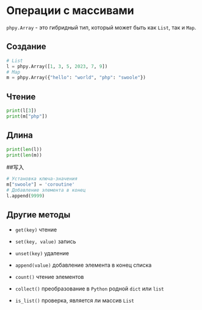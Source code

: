 # Операции с массивами

`phpy.Array` - это гибридный тип, который может быть как `List`, так и `Map`.

## Создание
```python
# List
l = phpy.Array([1, 3, 5, 2023, 7, 9])
# Map
m = phpy.Array({"hello": "world", "php": "swoole"})
```

## Чтение
```python
print(l[3])
print(m["php"])
```

## Длина
```python
print(len(l))
print(len(m))
```

##写入
```python
# Установка ключа-значения
m["swoole"] = 'coroutine'
# Добавление элемента в конец
l.append(9999)
```

## Другие методы

- `get(key)` чтение

- `set(key, value)` запись

- `unset(key)` удаление

- `append(value)` добавление элемента в конец списка

- `count()` чтение элементов
- `collect()` преобразование в `Python` родной `dict` или `list`
- `is_list()` проверка, является ли массив `List`
